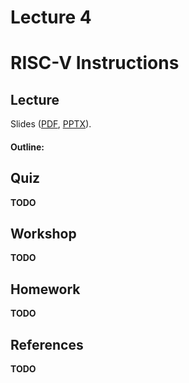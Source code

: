 # Lecture 4

# RISC-V Instructions

## Lecture

Slides ([PDF](CA_Lecture_04.pdf), [PPTX](CA_Lecture_04.pptx)).

#### Outline:

## Quiz

__TODO__

## Workshop

__TODO__

## Homework

__TODO__

## References

__TODO__